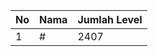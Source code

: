 | No | Nama            | Jumlah Level |
|----|-----------------|--------------|
| 1  | #    |    2407        |
